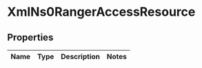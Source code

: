 
# XmlNs0RangerAccessResource

## Properties
Name | Type | Description | Notes
------------ | ------------- | ------------- | -------------



